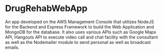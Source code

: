 # DrugRehabWebApp
An app developed on the AWS Management Console that utilizes NodeJS for the Backend and Express Framework to build the Web Application and MongoDB for the database. It also uses various APIs such as Google Maps API, Hangouts API to execute video call and chat facility with the consultant as well as the Nodemailer module to send personal as well as broadcast emails.
